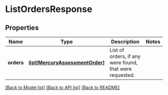 # ListOrdersResponse


## Properties
Name | Type | Description | Notes
------------ | ------------- | ------------- | -------------
**orders** | [**list[MercuryAssessmentOrder]**](MercuryAssessmentOrder.md) | List of orders, if any were found, that were requested. | 

[[Back to Model list]](../README.md#documentation-for-models) [[Back to API list]](../README.md#documentation-for-api-endpoints) [[Back to README]](../README.md)


